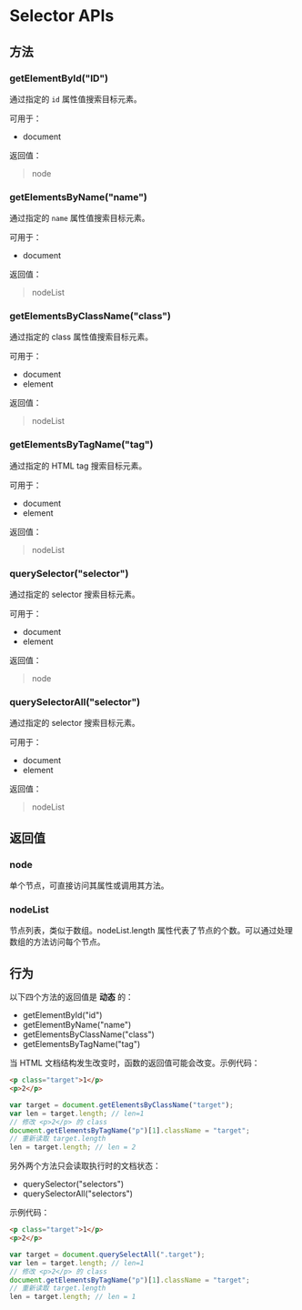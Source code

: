 Selector APIs
====

方法
----

### getElementById("ID")

通过指定的 `id` 属性值搜索目标元素。

可用于：

+ document

返回值：
>node

### getElementsByName("name")

通过指定的 `name` 属性值搜索目标元素。

可用于：

+ document

返回值：
>nodeList

### getElementsByClassName("class")

通过指定的 class 属性值搜索目标元素。

可用于：

+ document
+ element

返回值：
>nodeList

### getElementsByTagName("tag")

通过指定的 HTML tag 搜索目标元素。

可用于：

+ document
+ element

返回值：
>nodeList

### querySelector("selector")

通过指定的 selector 搜索目标元素。

可用于：

+ document
+ element

返回值：
>node

### querySelectorAll("selector")

通过指定的 selector 搜索目标元素。

可用于：

+ document
+ element

返回值：
>nodeList

返回值
----

### node

单个节点，可直接访问其属性或调用其方法。

### nodeList

节点列表，类似于数组。nodeList.length 属性代表了节点的个数。可以通过处理数组的方法访问每个节点。

行为
----

以下四个方法的返回值是 __动态__ 的：

+ getElementById("id")
+ getElementByName("name")
+ getElementsByClassName("class")
+ getElementsByTagName("tag")

当 HTML 文档结构发生改变时，函数的返回值可能会改变。示例代码：

```html
<p class="target">1</p>
<p>2</p>
```

```js
var target = document.getElementsByClassName("target");
var len = target.length; // len=1
// 修改 <p>2</p> 的 class
document.getElementsByTagName("p")[1].className = "target";
// 重新读取 target.length
len = target.length; // len = 2
```

另外两个方法只会读取执行时的文档状态：

+ querySelector("selectors")
+ querySelectorAll("selectors")

示例代码：

```html
<p class="target">1</p>
<p>2</p>
```

```js
var target = document.querySelectAll(".target");
var len = target.length; // len=1
// 修改 <p>2</p> 的 class
document.getElementsByTagName("p")[1].className = "target";
// 重新读取 target.length
len = target.length; // len = 1
```
